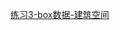 [练习3-box数据-建筑空间](https://github.com/quanbinn/Learn-Revit-the-Parametric-Way/blob/master/chapters/%E7%AB%A04-%E7%90%86%E8%A7%A3%E5%8F%82%E6%95%B0/%E7%BB%83%E4%B9%A03-box%E6%95%B0%E6%8D%AE-%E5%BB%BA%E7%AD%91%E7%A9%BA%E9%97%B4.md)